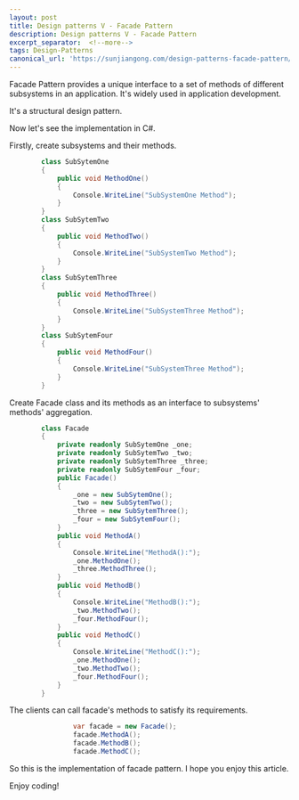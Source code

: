 ```yaml
---
layout: post
title: Design patterns V - Facade Pattern
description: Design patterns V - Facade Pattern
excerpt_separator:  <!--more-->
tags: Design-Patterns
canonical_url: 'https://sunjiangong.com/design-patterns-facade-pattern/'
---
```


Facade Pattern provides a unique interface to a set of methods of different subsystems in an application. It's widely used in application development.

It's a structural design pattern.

<!--more-->

Now let's see the implementation in C#.

Firstly, create subsystems and their methods.

```csharp
        class SubSytemOne
        {
            public void MethodOne()
            {
                Console.WriteLine("SubSystemOne Method");
            }
        }
        class SubSytemTwo
        {
            public void MethodTwo()
            {
                Console.WriteLine("SubSystemTwo Method");
            }
        }
        class SubSytemThree
        {
            public void MethodThree()
            {
                Console.WriteLine("SubSystemThree Method");
            }
        }
        class SubSytemFour
        {
            public void MethodFour()
            {
                Console.WriteLine("SubSystemThree Method");
            }
        }
```

Create Facade class and its methods as an interface to subsystems' methods' aggregation.
        
```csharp        
        class Facade
        {
            private readonly SubSytemOne _one;
            private readonly SubSytemTwo _two;
            private readonly SubSytemThree _three;
            private readonly SubSytemFour _four;
            public Facade()
            {
                _one = new SubSytemOne();
                _two = new SubSytemTwo();
                _three = new SubSytemThree();
                _four = new SubSytemFour();
            }
            public void MethodA()
            {
                Console.WriteLine("MethodA():");
                _one.MethodOne();
                _three.MethodThree();
            }
            public void MethodB()
            {
                Console.WriteLine("MethodB():");
                _two.MethodTwo();
                _four.MethodFour();
            }
            public void MethodC()
            {
                Console.WriteLine("MethodC():");
                _one.MethodOne();
                _two.MethodTwo();
                _four.MethodFour();
            }
        }
```

The clients can call facade's methods to satisfy its requirements.

```csharp
                var facade = new Facade();
                facade.MethodA();
                facade.MethodB();
                facade.MethodC();
```

So this is the implementation of facade pattern. I hope you enjoy this article. 

Enjoy coding!

